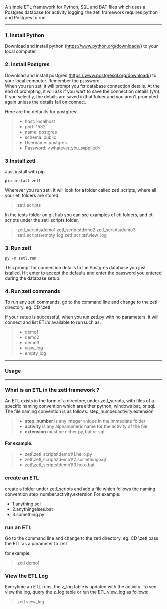 A simple ETL framework for Python, SQL and BAT files which uses a Postgres database for activity logging.
the zetl framework requires python and Postgres to run.

---

### 1. Install Python

Download and install python (https://www.python.org/downloads/) to your local computer.

### 2. Install Postgres

Download and install postgres (https://www.postgresql.org/download/) to your local computer.  Remember the password.  
When you run zetl it will prompt you for database connection details.  At the end of prompting, it will ask if you want
to save the connection details (y/n).  If you select y, the details are saved in that folder and you aren't prompted again
unless the details fail on connect. 

Here are the defaults for postgtres:

> - host: localhost
> - port: 1532
> - name: postgres
> - schema: public
> - Username: postgres  
> - Password: <whatever_you_supplied>

### 3.Install zetl 

Just install with pip

```
pip install zetl
```
  
Wherever you run zetl, it will look for a folder called zetl_scripts, where all your etl folders are stored.
  
> zetl_scripts

In the tests folder on git hub you can see examples of etl folders, and etl scripts under the zetl_scripts folder.

>
> zetl_scripts\demo1
> zetl_scripts\demo2
> zetl_scripts\demo3
> zetl_scripts\empty_log
> zetl_scripts\view_log
>


### 3. Run zetl

```
py -m zetl.run
```
  
This prompt for connection details to the Postgres database you just istalled. 
Hit enter to accept the defaults and enter the password you entered during the database setup.
  
 
### 4. Run zetl commands

To run any zetl commands, go to the command line and change to the zetl directory.  eg. CD \zetl

If your setup is successful, when you run zetl.py with no parameters, it will connect and list ETL's available to run such as:
  
> - demo1
> - demo2
> - demo3
> - view_log
> - empty_log

--- 

### Usage

--- 

### What is an ETL in the zetl framework ?

An ETL exists in the form of a directory, under zetl_scripts, with files of a specific naming convention which are either python, windows bat, or sql.  The file naming convention is as follows: step_number.activity.extension
  
> - **step_number** is any integer unique in the immediate folder
> - **activity** is any alphanumeric name for the activity of the file
> - **extension** must be either py, bat or sql

####  For example:
  
> - zetl\zetl_scripts\demo1\1.hello.py
> - zetl\zetl_scripts\demo1\2.something.sql
> - zetl\zetl_scripts\demo1\3.hello.bat

### create an ETL

create a folder under zetl_scripts and add a file which follows the naming convention step_number.activity.extension
For example:

- 1.anything.sql
- 2.anythingelses.bat
- 3.something.py

### run an ETL

Go to the command line and change to the zetl directory.  eg. CD \zetl
pass the ETL as a parameter to zetl

for example:

> zetl demo1

### View the ETL Log

Everytime an ETL runs, the z_log table is updated with the activity.  To see view the log, query the z_log table or run the ETL view_log as follows:

> zetl view_log

